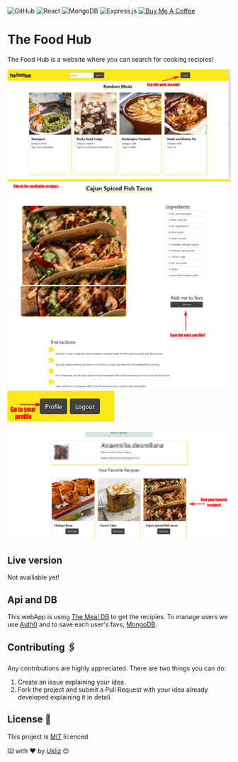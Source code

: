 ![GitHub](https://img.shields.io/github/license/Uklizdev/The-Food-Hub?style=for-the-badge) ![React](https://img.shields.io/badge/React-20232A?style=for-the-badge&logo=react&logoColor=61DAFB) ![MongoDB](https://img.shields.io/badge/MongoDB-4EA94B?style=for-the-badge&logo=mongodb&logoColor=white) <img alt="Express.js" src="https://img.shields.io/badge/express.js-%23404d59.svg?style=for-the-badge&logo=express&logoColor=%2361DAFB"/> <a href="https://www.buymeacoffee.com/ukliz" target="_blank"> <img src="https://cdn.buymeacoffee.com/buttons/default-orange.png" alt="Buy Me A Coffee" height="28" width="130"></a>

# The Food Hub

The Food Hub is a website where you can search for cooking recipies!

![MainScreen](./Images/Main-Screen.JPG)
![Recipie1](./Images/Recipie1.JPG)
![Recipie2](./Images/Recipie2.JPG)
![ProfileButton](./Images/Profile-Button.JPG)
![Profile](./Images/Profile.JPG)

## Live version

Not availiable yet!

## Api and DB

This webApp is using [The Meal DB](https://www.themealdb.com/) to get the recipies. To manage users we use [Auth0](https://auth0.com/) and to save each user's favs, [MongoDB](https://www.mongodb.com/).

## Contributing 🖇️

Any contributions are highly appreciated. There are two things you can do:

1. Create an issue explaining your idea.
2. Fork the project and submit a Pull Request with your idea already developed explaining it in detail.

## License 📄

This project is [MIT](https://choosealicense.com/licenses/mit/) licenced

⌨️ with ❤️ by [Ukliz](https://github.com/Uklizdev) 😊
